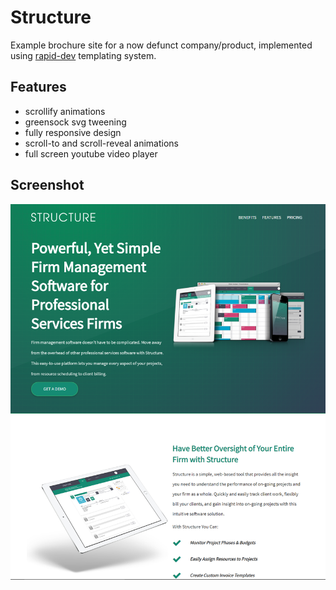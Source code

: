 # Structure
Example brochure site for a now defunct company/product, implemented using [rapid-dev](https://github.com/dfederspiel/rapid-dev) templating system.  

## Features
* scrollify animations
* greensock svg tweening
* fully responsive design
* scroll-to and scroll-reveal animations
* full screen youtube video player

## Screenshot
![screenshot](/structure.png)
